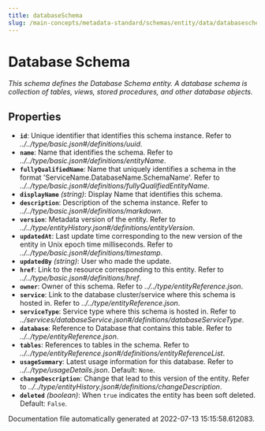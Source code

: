 ```yaml
---
title: databaseSchema
slug: /main-concepts/metadata-standard/schemas/entity/data/databaseschema
---
```


# Database Schema

*This schema defines the Database Schema entity. A database schema is collection of tables, views, stored procedures, and other database objects.*

## Properties

- **`id`**: Unique identifier that identifies this schema instance. Refer to *../../type/basic.json#/definitions/uuid*.
- **`name`**: Name that identifies the schema. Refer to *../../type/basic.json#/definitions/entityName*.
- **`fullyQualifiedName`**: Name that uniquely identifies a schema in the format 'ServiceName.DatabaseName.SchemaName'. Refer to *../../type/basic.json#/definitions/fullyQualifiedEntityName*.
- **`displayName`** *(string)*: Display Name that identifies this schema.
- **`description`**: Description of the schema instance. Refer to *../../type/basic.json#/definitions/markdown*.
- **`version`**: Metadata version of the entity. Refer to *../../type/entityHistory.json#/definitions/entityVersion*.
- **`updatedAt`**: Last update time corresponding to the new version of the entity in Unix epoch time milliseconds. Refer to *../../type/basic.json#/definitions/timestamp*.
- **`updatedBy`** *(string)*: User who made the update.
- **`href`**: Link to the resource corresponding to this entity. Refer to *../../type/basic.json#/definitions/href*.
- **`owner`**: Owner of this schema. Refer to *../../type/entityReference.json*.
- **`service`**: Link to the database cluster/service where this schema is hosted in. Refer to *../../type/entityReference.json*.
- **`serviceType`**: Service type where this schema is hosted in. Refer to *../services/databaseService.json#/definitions/databaseServiceType*.
- **`database`**: Reference to Database that contains this table. Refer to *../../type/entityReference.json*.
- **`tables`**: References to tables in the schema. Refer to *../../type/entityReference.json#/definitions/entityReferenceList*.
- **`usageSummary`**: Latest usage information for this database. Refer to *../../type/usageDetails.json*. Default: `None`.
- **`changeDescription`**: Change that lead to this version of the entity. Refer to *../../type/entityHistory.json#/definitions/changeDescription*.
- **`deleted`** *(boolean)*: When `true` indicates the entity has been soft deleted. Default: `False`.


Documentation file automatically generated at 2022-07-13 15:15:58.612083.
